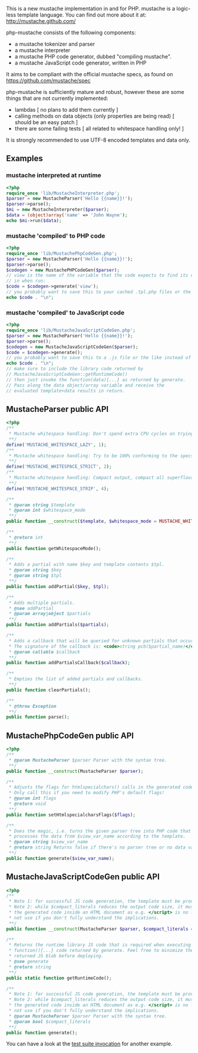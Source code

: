 This is a new mustache implementation in and for PHP.
mustache is a logic-less template language. You can find out more about it at:
http://mustache.github.com/

php-mustache consists of the following components:

- a mustache tokenizer and parser
- a mustache interpreter
- a mustache PHP code generator, dubbed "compiling mustache".
- a mustache JavaScript code generator, written in PHP

It aims to be compliant with the official mustache specs, as found on
https://github.com/mustache/spec

php-mustache is sufficiently mature and robust, however these are some things that are not currently implemented:

- lambdas [ no plans to add them currently ]
- calling methods on data objects (only properties are being read) [ should be an easy patch ]
- there are some failing tests [ all related to whitespace handling only! ]

It is strongly recommended to use UTF-8 encoded templates and data only.

## Examples

### mustache interpreted at runtime

```php
<?php
require_once 'lib/MustacheInterpreter.php';
$parser = new MustacheParser('Hello {{name}}!');
$parser->parse();
$mi = new MustacheInterpreter($parser);
$data = (object)array('name' => 'John Wayne');
echo $mi->run($data);
```

### mustache 'compiled' to PHP code

```php
<?php
require_once 'lib/MustachePhpCodeGen.php';
$parser = new MustacheParser('Hello {{name}}!');
$parser->parse();
$codegen = new MustachePHPCodeGen($parser);
// view is the name of the variable that the code expects to find its data
// in when run:
$code = $codegen->generate('view');
// you probably want to save this to your cached .tpl.php files or the like instead of echoing it:
echo $code . "\n";
```

### mustache 'compiled' to JavaScript code

```php
<?php
require_once 'lib/MustacheJavaScriptCodeGen.php';
$parser = new MustacheParser('Hello {{name}}!');
$parser->parse();
$codegen = new MustacheJavaScriptCodeGen($parser);
$code = $codegen->generate();
// you probably want to save this to a .js file or the like instead of echoing it:
echo $code . "\n";
// make sure to include the library code returned by
// MustacheJavaScriptCodeGen::getRuntimeCode()
// then just invoke the function(data){...} as returned by generate.
// Pass along the data object/array variable and receive the
// evaluated template+data results in return.
```

## MustacheParser public API

```php
<?php
/**
 * Mustache whitespace handling: Don't spend extra CPU cycles on trying to be 100% conforming to the specs.
 **/
define('MUSTACHE_WHITESPACE_LAZY', 1);
/**
 * Mustache whitespace handling: Try to be 100% conforming to the specs.
 **/
define('MUSTACHE_WHITESPACE_STRICT', 2);
/**
 * Mustache whitespace handling: Compact output, compact all superflous whitespace.
 **/
define('MUSTACHE_WHITESPACE_STRIP', 4);

/**
 * @param string $template
 * @param int $whitespace_mode
 **/
public function __construct($template, $whitespace_mode = MUSTACHE_WHITESPACE_LAZY);

/**
 * @return int
 **/
public function getWhitespaceMode();

/**
 * Adds a partial with name $key and template contents $tpl.
 * @param string $key
 * @param string $tpl
 **/
public function addPartial($key, $tpl);

/**
 * Adds multiple partials.
 * @see addPartial
 * @param array|object $partials
 **/
public function addPartials($partials);

/**
 * Adds a callback that will be queried for unknown partials that occur during parsing.
 * The signature of the callback is: <code>string pcb($partial_name)</code>
 * @param callable $callback
 **/
public function addPartialsCallback($callback);

/**
 * Empties the list of added partials and callbacks.
 **/
public function clearPartials();

/**
 * @throw Exception
 **/
public function parse();
```

## MustachePhpCodeGen public API

```php
<?php
/**
 * @param MustacheParser $parser Parser with the syntax tree.
 **/
public function __construct(MustacheParser $parser);

/**
 * Adjusts the flags for htmlspecialchars() calls in the generated code.
 * Only call this if you need to modify PHP's default flags!
 * @param int flags
 * @return void
 **/
public function setHtmlspecialcharsFlags($flags);

/**
 * Does the magic, i.e. turns the given parser tree into PHP code that
 * processes the data from $view_var_name according to the template.
 * @param string $view_var_name
 * @return string Returns false if there's no parser tree or no data variable.
 **/
public function generate($view_var_name);
```

## MustacheJavaScriptCodeGen public API

```php
<?php
/**
 * Note 1: for successful JS code generation, the template must be provided in UTF-8 encoding!
 * Note 2: while $compact_literals reduces the output code size, it must not be used when deploying
 * the generated code inside an HTML document as e.g. </script> is no longer being escaped. Do
 * not use if you don't fully understand the implications.
 **/
public function __construct(MustacheParser $parser, $compact_literals = false);

/**
 * Returns the runtime library JS code that is required when executing the
 * function(){...} code returned by generate. Feel free to minimize the
 * returned JS blob before deploying.
 * @see generate
 * @return string
 **/
public static function getRuntimeCode();

/**
 * Note 1: for successful JS code generation, the template must be provided in UTF-8 encoding!
 * Note 2: while $compact_literals reduces the output code size, it must not be used when deploying
 * the generated code inside an HTML document as e.g. </script> is no longer being escaped. Do
 * not use if you don't fully understand the implications.
 * @param MustacheParser $parser Parser with the syntax tree.
 * @param bool $compact_literals
 **/
public function generate();
```

You can have a look at the [test suite invocation](https://github.com/KiNgMaR/php-mustache/blob/master/test/MustacheSpecsTests.php) for another example.
